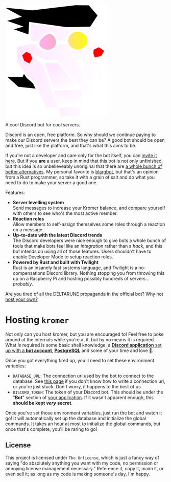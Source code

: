 <img src="https://raw.githubusercontent.com/frostu8/kromer/main/kromer.png" alt="kromer.png"/>

A cool Discord bot for cool servers.

Discord is an open, free platform. So why should we continue paying to make our
Discord servers the best they can be? A good bot should be open and free, just
like the platform, and that's what this aims to be.

If you're not a developer and care only for the bot itself, you can
[invite it here](https://discord.com/api/oauth2/authorize?client_id=895420881696849920&permissions=0&scope=bot%20applications.commands).
But if you **are** a user, keep in mind that this bot is not only unfinished,
but this idea is so unbelieveably unoriginal that there are
[a whole bunch of better alternatives](https://github.com/jacc/awesome-discord).
My personal favorite is [blargbot](https://blargbot.xyz/), but that's an
opinion from a Rust programmer, so take it with a grain of salt and do what you
need to do to make your server a good one.

Features:

* **Server levelling system**  
  Send messages to increase your Kromer balance, and compare yourself with
  others to see who's the most active member.
* **Reaction roles**  
  Allow members to self-assign themselves some roles through a reaction on a
  message.
* **Up-to-date with the latest Discord trends**  
  The Discord developers were nice enough to give bots a whole bunch of tools
  that make bots feel like an *integration* rather than a *hack*, and this bot
  intends on using all of those features. Users shouldn't have to enable
  Developer Mode to setup reaction roles.
* **Powered by Rust and built with Twilight**  
  Rust is an insanely fast systems language, and Twilight is a no-compensations
  Discord library. Nothing stopping you from throwing this up on a Raspberry Pi
  and hosting possibly hundreds of servers... *probably*.

Are you tired of all the DELTARUNE propaganda in the official bot? Why not
[host your own?](#hosting-kromer)

# Hosting `kromer`
Not only can you host kromer, but you are encouraged to! Feel free to poke
around at the internals while you're at it, but by no means it is required.
What *is* required is some basic shell knowledge, a
[**Discord application** set up with a **bot account**][1], [**PostgreSQL**][2]
and some of your time and love 🥰.

Once you got everything fired up, you'll need to set these environment 
variables:

* `DATABASE_URL`: The connection uri used by the bot to connect to the
  database. See [this page][3] if you don't know how to write a connection uri,
  or you're just stuck. Don't worry, it happens to the best of us.
* `DISCORD_TOKEN`: The token of your Discord bot. This should be under the
  "**Bot**" section of [your application][1]. If it wasn't apparent enough,
  this **should be kept** ***very*** **secret**.

Once you've set those environment variables, just run the bot and watch it go!
It will automatically set up the database and initialize the global commands.
It takes an hour at most to initialize the global commands, but once that's
complete, you'll be raring to go!

## License
This project is licensed under `The Unlicense`, which is just a fancy way of
saying "do absolutely anything you want with my code, no permission or annoying
license management necessary." Reference it, copy it, maim it, or even sell it;
as long as my code is making someone's day, I'm happy.

[1]: https://discord.com/developers/applications
[2]: https://www.postgresql.org/
[3]: https://www.postgresql.org/docs/9.3/libpq-connect.html#AEN39692

